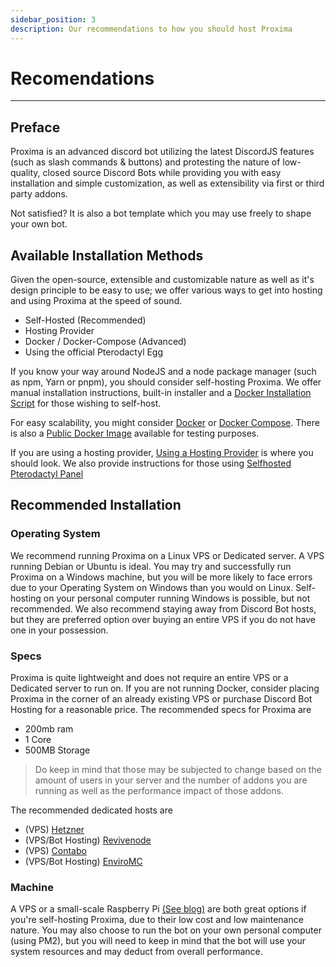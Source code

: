 ```yaml
---
sidebar_position: 3
description: Our recommendations to how you should host Proxima
---
```


# Recomendations

---

## Preface

Proxima is an advanced discord bot utilizing the latest DiscordJS features (such as slash commands & buttons) and protesting the nature of low-quality, closed source Discord Bots while providing you with easy installation and simple customization, as well as extensibility via first or third party addons.

Not satisfied? It is also a bot template which you may use freely to shape your own bot.

## Available Installation Methods

Given the open-source, extensible and customizable nature as well as it's design principle to be easy to use; we offer various ways to get into hosting and using Proxima at the speed of sound.

- Self-Hosted (Recommended)
- Hosting Provider
- Docker / Docker-Compose (Advanced)
- Using the official Pterodactyl Egg

If you know your way around NodeJS and a node package manager (such as npm, Yarn or pnpm), you should consider self-hosting Proxima. We offer manual installation instructions, built-in installer and a [Docker Installation Script](https://github.com/NeuShore/Proxima/blob/main/install/docker-linux.sh) for those wishing to self-host.

For easy scalability, you might consider [Docker](https://docs.docker.com/engine/reference/commandline/cli/) or [Docker Compose](https://docs.docker.com/compose). There is also a [Public Docker Image](https://hub.docker.com/repository/docker/NeuShore/proxima) available for testing purposes.

If you are using a hosting provider, [Using a Hosting Provider](/docs/Setup/hosting/pterodactyl#using-a-provider-hosting-company) is where you should look. We also provide instructions for those using [Selfhosted Pterodactyl Panel](/docs/Setup/hosting/pterodactyl#installing-Proxima-on-pterodactyl)

## Recommended Installation

### Operating System

We recommend running Proxima on a Linux VPS or Dedicated server. A VPS running Debian or Ubuntu is ideal. You may try and successfully run Proxima on a Windows machine, but you will be more likely to face errors due to your Operating System on Windows than you would on Linux. Self-hosting on your personal computer running Windows is possible, but not recommended. We also recommend staying away from Discord Bot hosts, but they are preferred option over buying an entire VPS if you do not have one in your possession.

### Specs

Proxima is quite lightweight and does not require an entire VPS or a Dedicated server to run on. If you are not running Docker, consider placing Proxima in the corner of an already existing VPS or purchase Discord Bot Hosting for a reasonable price. The recommended specs for Proxima are

- 200mb ram
- 1 Core
- 500MB Storage

> Do keep in mind that those may be subjected to change based on the amount of users in your server and the number of addons you are running as well as the performance impact of those addons.

The recommended dedicated hosts are

- (VPS) [Hetzner](https://www.hetzner.com/)
- (VPS/Bot Hosting) [Revivenode](https://revivenode.com/)
- (VPS) [Contabo](https://contabo.com/en/)
- (VPS/Bot Hosting) [EnviroMC](https://enviromc.host/)

### Machine

A VPS or a small-scale Raspberry Pi [(See blog)](/blog/raspberry-pi-installation) are both great options if you're self-hosting Proxima, due to their low cost and low maintenance nature. You may also choose to run the bot on your own personal computer (using PM2), but you will need to keep in mind that the bot will use your system resources and may deduct from overall performance.
